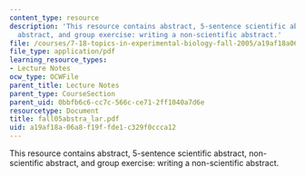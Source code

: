 ```yaml
---
content_type: resource
description: 'This resource contains abstract, 5-sentence scientific abstract, non-scientific
  abstract, and group exercise: writing a non-scientific abstract.'
file: /courses/7-18-topics-in-experimental-biology-fall-2005/a19af18a06a8f19ffde1c329f0ccca12_fall05abstra_lar.pdf
file_type: application/pdf
learning_resource_types:
- Lecture Notes
ocw_type: OCWFile
parent_title: Lecture Notes
parent_type: CourseSection
parent_uid: 0bbfb6c6-cc7c-566c-ce71-2ff1040a7d6e
resourcetype: Document
title: fall05abstra_lar.pdf
uid: a19af18a-06a8-f19f-fde1-c329f0ccca12
---
```

This resource contains abstract, 5-sentence scientific abstract, non-scientific abstract, and group exercise: writing a non-scientific abstract.


